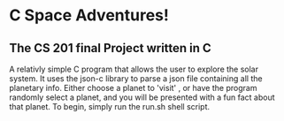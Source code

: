 <h1>C Space Adventures!</h1>
<h2>The CS 201 final Project written in C</h2>

<p1>A relativly simple C program that allows the user to explore the solar system. It uses the json-c library to parse a json file containing all the planetary info. Either choose a planet to 'visit' , or have the program randomly select a planet, and you will be presented with a fun fact about that planet. To begin, simply run the run.sh shell script. </p1>